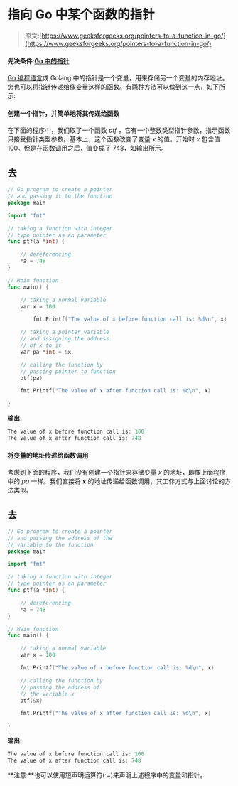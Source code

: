 # 指向 Go 中某个函数的指针

> 原文:[https://www.geeksforgeeks.org/pointers-to-a-function-in-go/](https://www.geeksforgeeks.org/pointers-to-a-function-in-go/)

#### 先决条件:[Go 中的指针](https://www.geeksforgeeks.org/pointers-in-golang/)

[Go 编程语言](https://www.geeksforgeeks.org/go-programming-language-introduction/)或 Golang 中的指针是一个变量，用来存储另一个变量的内存地址。您也可以将指针传递给像[变量](https://www.geeksforgeeks.org/go-variables/)这样的函数。有两种方法可以做到这一点，如下所示:

#### 创建一个指针，并简单地将其传递给函数

在下面的程序中，我们取了一个函数 *ptf* ，它有一个整数类型指针参数，指示函数只接受指针类型参数。基本上，这个函数改变了变量 *x* 的值。开始时 *x* 包含值 100。但是在函数调用之后，值变成了 748，如输出所示。

## 去

```go
// Go program to create a pointer
// and passing it to the function
package main

import "fmt"

// taking a function with integer
// type pointer as an parameter
func ptf(a *int) {

    // dereferencing
    *a = 748
}

// Main function
func main() {

    // taking a normal variable
    var x = 100

        fmt.Printf("The value of x before function call is: %d\n", x)

    // taking a pointer variable
    // and assigning the address
    // of x to it
    var pa *int = &x

    // calling the function by
    // passing pointer to function
    ptf(pa)

    fmt.Printf("The value of x after function call is: %d\n", x)

}
```

**输出:**

```go
The value of x before function call is: 100
The value of x after function call is: 748
```

#### 将变量的地址传递给函数调用

考虑到下面的程序，我们没有创建一个指针来存储变量 *x* 的地址，即像上面程序中的 *pa* 一样。我们直接将 **x** 的地址传递给函数调用，其工作方式与上面讨论的方法类似。

## 去

```go
// Go program to create a pointer
// and passing the address of the
// variable to the function
package main

import "fmt"

// taking a function with integer
// type pointer as an parameter
func ptf(a *int) {

    // dereferencing
    *a = 748
}

// Main function
func main() {

    // taking a normal variable
    var x = 100

    fmt.Printf("The value of x before function call is: %d\n", x)

    // calling the function by
    // passing the address of
    // the variable x
    ptf(&x)

    fmt.Printf("The value of x after function call is: %d\n", x)

}
```

**输出:**

```go
The value of x before function call is: 100
The value of x after function call is: 748
```

**注意:**也可以使用短声明运算符(:=)来声明上述程序中的变量和指针。
